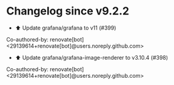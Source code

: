 # Changelog since v9.2.2
- ⬆️ Update grafana/grafana to v11 (#399)

Co-authored-by: renovate[bot] <29139614+renovate[bot]@users.noreply.github.com> 
- ⬆️ Update grafana/grafana-image-renderer to v3.10.4 (#398)

Co-authored-by: renovate[bot] <29139614+renovate[bot]@users.noreply.github.com> 
